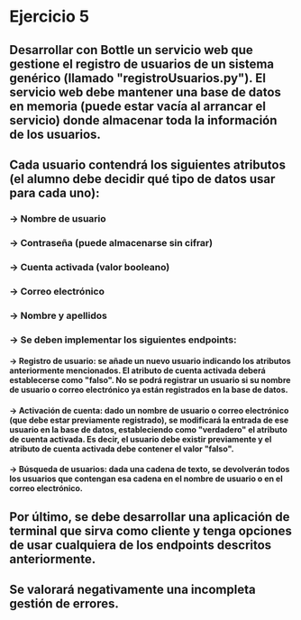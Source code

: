 # Ejercicio 5
## Desarrollar con Bottle un servicio web que gestione el registro de usuarios de un sistema genérico (llamado "registroUsuarios.py"). El servicio web debe mantener una base de datos en memoria (puede estar vacía al arrancar el servicio) donde almacenar toda la información de los usuarios.
## Cada usuario contendrá los siguientes atributos (el alumno debe decidir qué tipo de datos usar para cada uno):
### → Nombre de usuario
### → Contraseña (puede almacenarse sin cifrar)
### → Cuenta activada (valor booleano)
### → Correo electrónico
### → Nombre y apellidos
### → Se deben implementar los siguientes endpoints:
#### → Registro de usuario: se añade un nuevo usuario indicando los atributos anteriormente mencionados. El atributo de cuenta activada deberá establecerse como "falso". No se podrá registrar un usuario si su nombre de usuario o correo electrónico ya están registrados en la base de datos.
#### → Activación de cuenta: dado un nombre de usuario o correo electrónico (que debe estar previamente registrado), se modificará la entrada de ese usuario en la base de datos, estableciendo como "verdadero" el atributo de cuenta activada. Es decir, el usuario debe existir previamente y el atributo de cuenta activada debe contener el valor "falso".
#### → Búsqueda de usuarios: dada una cadena de texto, se devolverán todos los usuarios que contengan esa cadena en el nombre de usuario o en el correo electrónico.
## Por último, se debe desarrollar una aplicación de terminal que sirva como cliente y tenga opciones de usar cualquiera de los endpoints descritos anteriormente.
## Se valorará negativamente una incompleta gestión de errores.